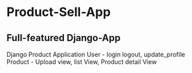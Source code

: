 # Product-Sell-App
## Full-featured Django-App
Django Product Application
User - login logout, update_profile <br>
Product - Upload view, list View, Product detail View
